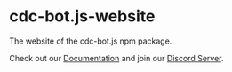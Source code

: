 # cdc-bot.js-website

The website of the cdc-bot.js npm package.

Check out our [Documentation](https://cdc-bot.dutchman-dev.com) and join our [Discord Server](https://discord.com/invite/HmtpbraCnk).
